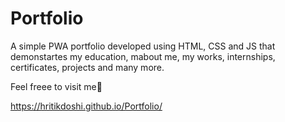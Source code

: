 # Portfolio

A simple PWA portfolio developed using HTML, CSS and JS that demonstartes my education, mabout me, my works, internships, certificates, projects and many more.

Feel freee to visit me🤗

https://hritikdoshi.github.io/Portfolio/
